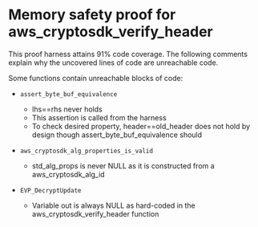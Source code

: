 # Memory safety proof for aws_cryptosdk_verify_header

This proof harness attains 91% code coverage.  The following comments explain
why the uncovered lines of code are unreachable code.

Some functions contain unreachable blocks of code:

* `assert_byte_buf_equivalence`

    * lhs==rhs never holds
    * This assertion is called from the harness
    * To check desired property, header==old_header does not hold by design though assert_byte_buf_equivalence should

* `aws_cryptosdk_alg_properties_is_valid`

    * std_alg_props is never NULL as it is constructed from a aws_cryptosdk_alg_id

* `EVP_DecryptUpdate`

    * Variable out is always NULL as hard-coded in the aws_cryptosdk_verify_header function 